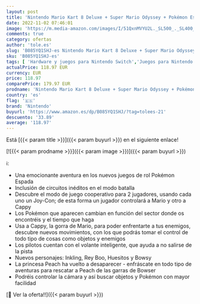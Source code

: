 ```yaml
---
layout: post
title: 'Nintendo Mario Kart 8 Deluxe + Super Mario Odyssey + Pokémon Espada Switch'
date: 2022-11-02 07:46:01
image: 'https://m.media-amazon.com/images/I/51QxnMVYU2L._SL500_._SL400_.jpg'
comments: true
category: ofertas
author: 'tole.es'
slug: 'B085YQ1SHJ-es Nintendo Mario Kart 8 Deluxe + Super Mario Odyssey +...'
sku: 'B085YQ1SHJ-es'
tags: [ 'Hardware y juegos para Nintendo Switch','Juegos para Nintendo Switch','Videojuegos','nintendo','🇪🇸', ]
actualPrice: 118.97 EUR
currency: EUR
price: 118.97
comparePrice: 179.97 EUR
prodname: 'Nintendo Mario Kart 8 Deluxe + Super Mario Odyssey + Pokémon Espada Switch'
country: 'es'
flag: '🇪🇸'
brand: 'Nintendo'
buyurl: 'https://www.amazon.es/dp/B085YQ1SHJ/?tag=tolees-21'
descuento: '33.89'
average: '118.97'
---
```


Está [{{< param title >}}]({{< param buyurl >}}) en el siguiente enlace!

[![{{< param prodname >}}]({{< param image >}})]({{< param buyurl >}})

ℹ️:

- Una emocionante aventura en los nuevos juegos de rol Pokémon Espada
- Inclusión de circuitos inéditos en el modo batalla
- Descubre el modo de juego cooperativo para 2 jugadores, usando cada uno un Joy-Con; de esta forma un jugador controlará a Mario y otro a Cappy
- Los Pokémon que aparecen cambian en función del sector donde os encontréis y el tiempo que haga
- Usa a Cappy, la gorra de Mario, para poder enfrentarte a tus enemigos, descubre nuevos movimientos, con los que podrás tomar el control de todo tipo de cosas como objetos y enemigos
- Los pilotos cuentan con el volante inteligente, que ayuda a no salirse de la pista
- Nuevos personajes: Inkling, Rey Boo, Huesitos y Bowsy
- La princesa Peach ha vuelto a desaparecer - enfráscate en todo tipo de aventuras para rescatar a Peach de las garras de Bowser
- Podréis controlar la cámara y así buscar objetos y Pokémon con mayor facilidad

[🛒 Ver la oferta!!]({{< param buyurl >}})
